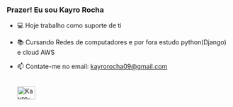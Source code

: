 ### Prazer! Eu sou Kayro Rocha

- 💻 Hoje trabalho como suporte de ti
- 📚 Cursando Redes de computadores e por fora estudo python(Django) e cloud AWS
- 📫 Contate-me no email: kayrorocha09@gmail.com

  <div style="display: inline_block"><br>
    <img align="center" alt="Kayro-Python" height="30" width="40" src="https://cdn.jsdelivr.net/gh/devicons/devicon/icons/python/python-original.svg" />
  </div>


